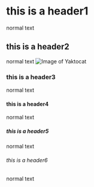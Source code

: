 # this is a header1
normal text
## this is a header2
normal text
![Image of Yaktocat](https://octodex.github.com/images/yaktocat.png)
### this is a header3
normal text
#### this is a header4
normal text
##### this is a header5
normal text
###### this is a header6
normal text
